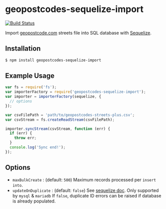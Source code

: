 # geopostcodes-sequelize-import

[![Build Status](https://travis-ci.org/iGLOO-be/geopostcodes-sequelize-import.svg?branch=master)](https://travis-ci.org/iGLOO-be/geopostcodes-sequelize-import)

Import [geopostcode.com](http://www.geopostcodes.com/) streets file into SQL database with [Sequelize](https://github.com/sequelize/sequelize).

## Installation

``` bash
$ npm install geopostcodes-sequelize-import
```

## Example Usage

``` js
var fs = require('fs');
var importerFactory = require('geopostcodes-sequelize-import');
var importer = importerFactory(sequelize, {
  // options
});

var csvFilePath = 'path/to/geopostcodes-streets-plus.csv';
var csvStream = fs.createReadStream(csvFilePath);

importer.syncStream(csvStream, function (err) {
  if (err) {
    throw err;
  }
  console.log('Sync end!');
});
```

## Options

- `maxBulkCreate` : (default: `500`) Maximum records processed per `insert into`.
- `updateOnDuplicate` : (default: `false`)
  See [sequelize doc](http://docs.sequelizejs.com/en/latest/api/model/#bulkcreaterecords-options-promisearrayinstance).
  Only supported by `mysql` & `mariadb`
  If `false`, duplicate ID errors can be raised if database is already populated.
